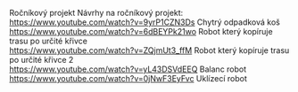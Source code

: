 Ročníkový projekt
Návrhy na ročníkový projekt: 
                             https://www.youtube.com/watch?v=9yrP1CZN3Ds Chytrý odpadková koš
                             https://www.youtube.com/watch?v=6dBEYPk21wo Robot který kopíruje trasu po určité křivce                       
                             https://www.youtube.com/watch?v=ZQjmUt3_ffM Robot který kopíruje trasu po určité křivce 2                     
                             https://www.youtube.com/watch?v=yL43DSVdEEQ Balanc robot 
                             https://www.youtube.com/watch?v=0jNwF3EyFvc Uklízecí robot
